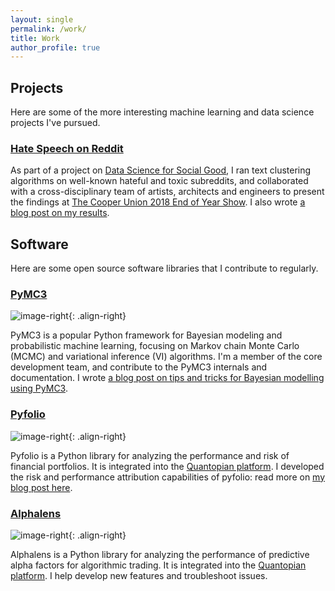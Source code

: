 ```yaml
---
layout: single
permalink: /work/
title: Work
author_profile: true
---
```


## Projects

Here are some of the more interesting machine learning and data science projects
I've pursued.

### [Hate Speech on Reddit](https://eigenfoo.xyz/reddit-clusters/)

As part of a project on [Data Science for Social
Good](http://ee.cooper.edu/~keene/dssg.html), I ran text clustering algorithms
on well-known hateful and toxic subreddits, and collaborated with a
cross-disciplinary team of artists, architects and engineers to present the
findings at [The Cooper Union 2018 End of Year
Show](https://cooper.edu/events-and-exhibitions/exhibitions/2018-student-exhibition).
I also wrote [a blog post on my results](https://eigenfoo.xyz/reddit-clusters/).

## Software

Here are some open source software libraries that I contribute to regularly.

### [PyMC3](https://github.com/pymc-devs/pymc3)

![image-right](https://camo.githubusercontent.com/2af4bb9d3ff6744a6ad1aab0b2b916b5efee8b49/68747470733a2f2f63646e2e7261776769742e636f6d2f70796d632d646576732f70796d63332f6d61737465722f646f63732f6c6f676f732f7376672f50794d43335f62616e6e65722e737667){: .align-right}

PyMC3 is a popular Python framework for Bayesian modeling and probabilistic
machine learning, focusing on Markov chain Monte Carlo (MCMC) and variational
inference (VI) algorithms. I'm a member of the core development team, and
contribute to the PyMC3 internals and documentation. I wrote [a blog post on
tips and tricks for Bayesian modelling using
PyMC3](https://eigenfoo.xyz/bayesian-modelling-cookbook/).

### [Pyfolio](https://github.com/quantopian/pyfolio)

![image-right](https://camo.githubusercontent.com/3b820de5af1d3e62ecdd614349abd46f4d46d7d6/68747470733a2f2f6d656469612e7175616e746f7069616e2e636f6d2f6c6f676f732f6f70656e5f736f757263652f7079666f6c696f2d6c6f676f2d30332e706e67){: .align-right}

Pyfolio is a Python library for analyzing the performance and risk of financial
portfolios. It is integrated into the [Quantopian
platform](http://quantopian.com/). I developed the risk and performance
attribution capabilities of pyfolio: read more on [my blog post
here](https://eigenfoo.xyz/pyfolio/).

### [Alphalens](https://github.com/quantopian/alphalens)

![image-right](https://camo.githubusercontent.com/a0787309a69fb15775704045bccead6b11b5f8df/68747470733a2f2f6d656469612e7175616e746f7069616e2e636f6d2f6c6f676f732f6f70656e5f736f757263652f616c7068616c656e732d6c6f676f2d30332e706e67){: .align-right}

Alphalens is a Python library for analyzing the performance of predictive alpha
factors for algorithmic trading. It is integrated into the [Quantopian
platform](http://quantopian.com/). I help develop new features and troubleshoot
issues.
